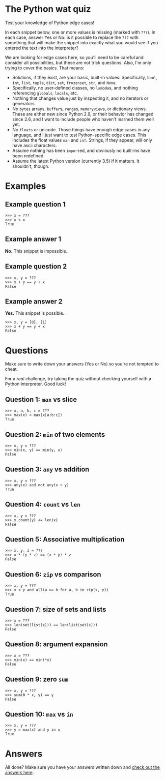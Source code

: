 # The Python wat quiz

Test your knowledge of Python edge cases!

In each snippet below, one or more values is missing (marked with `???`). In each case, answer Yes or No: is it possible to replace the `???` with something that will make the snippet into exactly what you would see if you entered the text into the interpreter?

We are looking for edge cases here, so you'll need to be careful and consider all possibilities, but these are not trick questions. Also, I'm only trying to cover the basics. That means:

* Solutions, if they exist, are your basic, built-in values. Specifically, `bool`, `int`, `list`, `tuple`, `dict`, `set`, `frozenset`, `str`, and `None`.
* Specifically, no user-defined classes, no `lambda`s, and nothing referencing `globals`, `locals`, etc.
* Nothing that changes value just by inspecting it, and no iterators or generators.
* No `bytes` arrays, `buffer`s, `range`s, `memoryview`s, or dictionary views. These are either new since Python 2.6, or their behavior has changed since 2.6, and I want to include people who haven't learned them well yet.
* No `float`s or unicode. Those things have enough edge cases in any language, and I just want to test Python-specific edge cases. This includes the float values `nan` and `inf`. Strings, if they appear, will only have ascii characters.
* Assume nothing has been `import`ed, and obviously no built-ins have been redefined.
* Assume the latest Python version (currently 3.5) if it matters. It shouldn't, though.

# Examples

## Example question 1

    >>> x = ???
    >>> x < x
    True

## Example answer 1

**No.** This snippet is impossible.

## Example question 2

    >>> x, y = ???
    >>> x + y == y + x
    False

## Example answer 2

**Yes.** This snippet is possible.

    >>> x, y = [0], [1]
    >>> x + y == y + x
    False

# Questions

Make sure to write down your answers (Yes or No) so you're not tempted to cheat.

For a *real* challenge, try taking the quiz without checking yourself with a Python interpreter. Good luck!

## Question 1: `max` vs slice

    >>> x, a, b, c = ???
    >>> max(x) < max(x[a:b:c])
    True

## Question 2: `min` of two elements

    >>> x, y = ???
    >>> min(x, y) == min(y, x)
    False

## Question 3: `any` vs addition

    >>> x, y = ???
    >>> any(x) and not any(x + y)
    True

## Question 4: `count` vs `len`

    >>> x, y = ???
    >>> x.count(y) <= len(x)
    False

## Question 5: Associative multiplication

    >>> x, y, z = ???
    >>> x * (y * z) == (x * y) * z
    False

## Question 6: `zip` vs comparison

    >>> x, y = ???
    >>> x < y and all(a >= b for a, b in zip(x, y))
    True

## Question 7: size of sets and lists

    >>> x = ???
    >>> len(set(list(x))) == len(list(set(x)))
    False

## Question 8: argument expansion

    >>> x = ???
    >>> min(x) == min(*x)
    False

## Question 9: zero `sum`

    >>> x, y = ???
    >>> sum(0 * x, y) == y
    False

## Question 10: `max` vs `in`

    >>> x, y = ???
    >>> y > max(x) and y in x
    True

# Answers

All done? Make sure you have your answers written down and [check out the answers here](https://github.com/cosmologicon/pywat/blob/master/quiz-answers.md).

